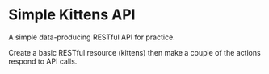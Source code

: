 <h1> Simple Kittens API </h1>

A simple data-producing RESTful API for practice.

Create a basic RESTful resource (kittens) then make a couple of the actions respond to API calls.
